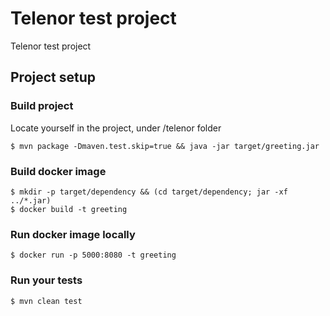 # Telenor test project

Telenor test project

## Project setup

### Build project

Locate yourself in the project, under /telenor folder

```
$ mvn package -Dmaven.test.skip=true && java -jar target/greeting.jar
```

### Build docker image

```
$ mkdir -p target/dependency && (cd target/dependency; jar -xf ../*.jar)
$ docker build -t greeting 
```

### Run docker image locally

```
$ docker run -p 5000:8080 -t greeting
```

### Run your tests

```
$ mvn clean test
```